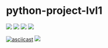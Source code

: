 # python-project-lvl1
<a href="https://codeclimate.com/github/codeclimate/codeclimate/maintainability">
<img src="https://api.codeclimate.com/v1/badges/a99a88d28ad37a79dbf6/maintainability" /></a>

<a href="https://codeclimate.com/github/codeclimate/codeclimate/test_coverage">
<img src="https://api.codeclimate.com/v1/badges/a99a88d28ad37a79dbf6/test_coverage" /></a>
<a href="https://travis-ci.org/github/xsl1px/python-project-lvl1">
<img src='https://travis-ci.org/xsl1px/python-project-lvl1.svg?branch=master'/></a> <img src='https://img.shields.io/badge/style-wemake-000000.svg'/>

[![asciicast](https://asciinema.org/a/RQwusXbnVQai9JGNn52wmJrES.svg)](https://asciinema.org/a/RQwusXbnVQai9JGNn52wmJrES)
<a href="https://asciinema.org/a/RQwusXbnVQai9JGNn52wmJrES" target="_blank"><img src="https://asciinema.org/a/RQwusXbnVQai9JGNn52wmJrES.svg" /></a>
